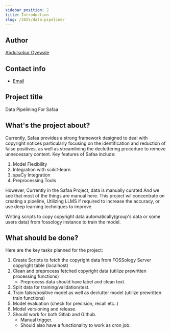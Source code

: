 ```yaml
---
sidebar_position: 2
title: Introduction
slug: /2025/data-pipeline/
---
```

<!--
SPDX-License-Identifier: CC-BY-SA-4.0

SPDX-FileCopyrightText: 2025 Abdulsobur Oyewale <oyewaleabdulsobur@gmail.com>
-->

## Author

[Abdulsobur Oyewale](https://github.com/smilingprogrammer)

## Contact info

- [Email](mailto:oyewaleabdulsobur@gmail.com)

## Project title

Data Pipelining For Safaa

## What's the project about?

Currently, Safaa provides a strong framework designed to deal with copyright notices particularly focusing on the identification and reduction of false positives, as well as streamlining the decluttering procedure to remove unnecessary content. Key features of Safaa include:
1. Model Flexibility
2. Integration with scikit-learn
3. spaCy Integration
4. Preprocessing Tools

However, Currently in the Safaa Project, data is manually curated And we see that most of the things are manual here. 
This project wil concentrate on creating a pipeline, Utilizing LLMS if required to increase the accuracy, or use deep learning techniques to improve. 

Writing scripts to copy copyright data automatically(group's data or some users data) from fossology instance to train the model.


## What should be done?

Here are the key tasks planned for the project:

1. Create Scripts to fetch the copyright data from FOSSology Server copyright table (localhost)
2. Clean and preprocess fetched copyright data (utilize prewritten processing functions)
   - Preprocess data should have label and clean text.
3. Split data for training/validation/test.
4. Train false/positive model as well as declutter model (utilize prewritten train functions)
5. Model evaluation (check for precision, recall etc..)
6. Model versioning and release.
7. Should work for both Gitlab and Github.
   - Manual trigger.
   - Should also have a functionality to work as cron job.